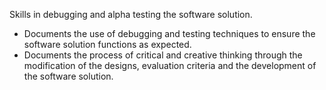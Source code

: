 Skills in debugging and alpha testing the software solution.
- Documents the use of debugging and testing techniques to ensure the software solution functions as expected.
- Documents the process of critical and creative thinking through the modification of the designs, evaluation criteria and the development of the software solution.